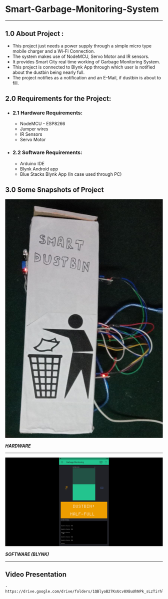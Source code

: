 # Smart-Garbage-Monitoring-System
___
## 1.0 About Project : 

- This project just needs a power supply through a simple micro type mobile charger and a Wi-Fi Connection.
- The system makes use of NodeMCU, Servo Motor and IR sensors. 
- It provides Smart City real time working of Garbage Monitoring System. 
- This project is connected to Blynk App through which user is notified about the dustbin being nearly full. 
- The project notifies as a notification and an E-Mail, if dustbin is about to fill. 

## 2.0 Requirements for the Project:

- ### 2.1 Hardware Requirements:
    - NodeMCU - ESP8266
    - Jumper wires
    - IR Sensors
    - Servo Motor

- ### 2.2 Software Requirements:
    - Arduino IDE
    - Blynk Android app
    - Blue Stacks Blynk App (In case used through PC)

## 3.0 Some Snapshots of Project
<img src='Images\Hardware.png'>

**_HARDWARE_**

___

<img src='Images\Software.png'>

**_SOFTWARE (BLYNK)_**
___

## Video Presentation
    - https://drive.google.com/drive/folders/1QBlyoB27KsUcv8XBuUhNPk_sLzTirhll
